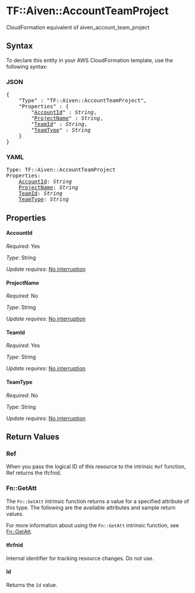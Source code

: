 # TF::Aiven::AccountTeamProject

CloudFormation equivalent of aiven_account_team_project

## Syntax

To declare this entity in your AWS CloudFormation template, use the following syntax:

### JSON

<pre>
{
    "Type" : "TF::Aiven::AccountTeamProject",
    "Properties" : {
        "<a href="#accountid" title="AccountId">AccountId</a>" : <i>String</i>,
        "<a href="#projectname" title="ProjectName">ProjectName</a>" : <i>String</i>,
        "<a href="#teamid" title="TeamId">TeamId</a>" : <i>String</i>,
        "<a href="#teamtype" title="TeamType">TeamType</a>" : <i>String</i>
    }
}
</pre>

### YAML

<pre>
Type: TF::Aiven::AccountTeamProject
Properties:
    <a href="#accountid" title="AccountId">AccountId</a>: <i>String</i>
    <a href="#projectname" title="ProjectName">ProjectName</a>: <i>String</i>
    <a href="#teamid" title="TeamId">TeamId</a>: <i>String</i>
    <a href="#teamtype" title="TeamType">TeamType</a>: <i>String</i>
</pre>

## Properties

#### AccountId

_Required_: Yes

_Type_: String

_Update requires_: [No interruption](https://docs.aws.amazon.com/AWSCloudFormation/latest/UserGuide/using-cfn-updating-stacks-update-behaviors.html#update-no-interrupt)

#### ProjectName

_Required_: No

_Type_: String

_Update requires_: [No interruption](https://docs.aws.amazon.com/AWSCloudFormation/latest/UserGuide/using-cfn-updating-stacks-update-behaviors.html#update-no-interrupt)

#### TeamId

_Required_: Yes

_Type_: String

_Update requires_: [No interruption](https://docs.aws.amazon.com/AWSCloudFormation/latest/UserGuide/using-cfn-updating-stacks-update-behaviors.html#update-no-interrupt)

#### TeamType

_Required_: No

_Type_: String

_Update requires_: [No interruption](https://docs.aws.amazon.com/AWSCloudFormation/latest/UserGuide/using-cfn-updating-stacks-update-behaviors.html#update-no-interrupt)

## Return Values

### Ref

When you pass the logical ID of this resource to the intrinsic `Ref` function, Ref returns the tfcfnid.

### Fn::GetAtt

The `Fn::GetAtt` intrinsic function returns a value for a specified attribute of this type. The following are the available attributes and sample return values.

For more information about using the `Fn::GetAtt` intrinsic function, see [Fn::GetAtt](https://docs.aws.amazon.com/AWSCloudFormation/latest/UserGuide/intrinsic-function-reference-getatt.html).

#### tfcfnid

Internal identifier for tracking resource changes. Do not use.

#### Id

Returns the <code>Id</code> value.

